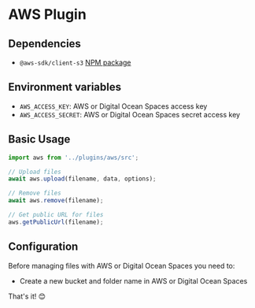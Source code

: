 # AWS Plugin

## Dependencies

- `@aws-sdk/client-s3` [NPM package](https://www.npmjs.com/package/@aws-sdk/client-s3)

## Environment variables

- `AWS_ACCESS_KEY`: AWS or Digital Ocean Spaces access key
- `AWS_ACCESS_SECRET`: AWS or Digital Ocean Spaces secret access key

## Basic Usage

```js
import aws from '../plugins/aws/src';

// Upload files
await aws.upload(filename, data, options);

// Remove files
await aws.remove(filename);

// Get public URL for files
aws.getPublicUrl(filename);
```

## Configuration

Before managing files with AWS or Digital Ocean Spaces you need to:

- Create a new bucket and folder name in AWS or Digital Ocean Spaces

That's it! 😊
